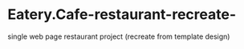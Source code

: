 # Eatery.Cafe-restaurant-recreate-
single web page restaurant project (recreate from template design)
